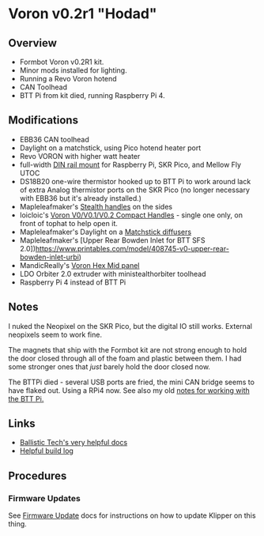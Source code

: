 # Voron v0.2r1 "Hodad"

## Overview

* Formbot Voron v0.2R1 kit.
* Minor mods installed for lighting.
* Running a Revo Voron hotend
* CAN Toolhead
* BTT Pi from kit died, running Raspberry Pi 4.

## Modifications

* EBB36 CAN toolhead
* Daylight on a matchstick, using Pico hotend heater port
* Revo VORON with higher watt heater
* full-width [DIN rail mount][DIN-mount] for Raspberry Pi, SKR Pico, and Mellow Fly UTOC
* DS18B20 one-wire thermistor hooked up to BTT Pi to work around lack of extra Analog thermistor ports on the SKR Pico (no longer necessary with EBB36 but it's already installed.)
* Mapleleafmaker's [Stealth handles][stealth-handles] on the sides
* loicloic's [Voron V0/V0.1/V0.2 Compact Handles][compact-handles] - single one only, on front of tophat to help open it.
* Mapleleafmaker's Daylight on a [Matchstick diffusers][matchstick-diffusers]
* Mapleleafmaker's [Upper Rear Bowden Inlet for BTT SFS 2.0])https://www.printables.com/model/408745-v0-upper-rear-bowden-inlet-urbi)
* MandicReally's [Voron Hex Mid panel][mr-hex-mid-panel]
* LDO Orbiter 2.0 extruder with ministealthorbiter toolhead
* Raspberry Pi 4 instead of BTT Pi

## Notes

I nuked the Neopixel on the SKR Pico, but the digital IO still works. External neopixels seem to work fine.

The magnets that ship with the Formbot kit are not strong enough to hold the door closed through all of the foam and plastic between them. I had some stronger ones that _just_ barely hold the door closed now.

The BTTPi died - several USB ports are fried, the mini CAN bridge seems to have flaked out. Using a RPi4 now. See also my old [notes for working with the BTT Pi.](docs/BTT_Pi.md)

## Links

* [Ballistic Tech's very helpful docs](https://github.com/SrgntBallistic/Formbot-V0)
* [Helpful build log](https://www.teamfdm.com/forums/topic/2178-my-first-voron-v02r1-formbot-kit/)

## Procedures

### Firmware Updates

See [Firmware Update](docs/Firmware_Update.md) docs for instructions on how to update Klipper on this thing.

[DIN-mount]: https://www.printables.com/model/381062-voron-v01-v02-din-rail-board-mounting-system
[stealth-handles]: https://www.printables.com/model/481575-v0-stealth-handles
[compact-handles]: https://www.printables.com/model/108428-voron-v0v01v02-compact-handles
[matchstick-diffusers]: https://www.printables.com/model/408214-matchstick-diffusers
[mr-hex-mid-panel]: https://thangs.com/designer/MandicReally/3d-model/Voron%20Hex%20Mid%20Panel%20-%20Accent%20your%200.2%21-960156?userName=model&modelIdentifier=960156